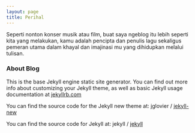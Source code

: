 ```yaml
---
layout: page
title: Perihal
---
```


Seperti nonton konser musik atau film, buat saya ngeblog itu lebih seperti kita yang melakukan, kamu adalah pencipta dan penulis lagu sekaligus pemeran utama dalam khayal dan imajinasi mu yang dihidupkan melalui tulisan.

### About Blog

This is the base Jekyll engine static site generator. You can find out more info about customizing your Jekyll theme, as well as basic Jekyll usage documentation at  [jekyllrb.com](http://jekyllrb.com/)

You can find the source code for the Jekyll new theme at:  jglovier /  [jekyll-new](https://github.com/jglovier/jekyll-new)

You can find the source code for Jekyll at:  jekyll /  [jekyll](https://github.com/jekyll/jekyll)
